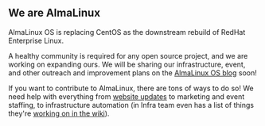 ## We are AlmaLinux

AlmaLinux OS is replacing CentOS as the downstream rebuild of RedHat Enterprise Linux. 

A healthy community is required for any open source project, and we are working on expanding ours. We will be sharing our infrastructure, event, and other outreach and improvement plans on the [AlmaLinux OS blog](https://almalinux.org/blog) soon!

If you want to contribute to AlmaLinux, there are tons of ways to do so! We need help with everything from [website updates](https://github.com/AlmaLinux/almalinux.org) to marketing and event staffing, to infrastructure automation (in Infra team even has a list of things they're [working on in the wiki](https://wiki.almalinux.org/sigs/Infrastructure.html#help-wanted)).
